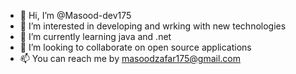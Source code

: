 - 👋 Hi, I’m @Masood-dev175
- 👀 I’m interested in developing and wrking with new technologies
- 🌱 I’m currently learning java and .net
- 💞️ I’m looking to collaborate on open source applications
- 📫 You can reach me by masoodzafar175@gmail.com

<!---
Masood-dev175/Masood-dev175 is a ✨ special ✨ repository because its `README.md` (this file) appears on your GitHub profile.
You can click the Preview link to take a look at your changes.
--->
